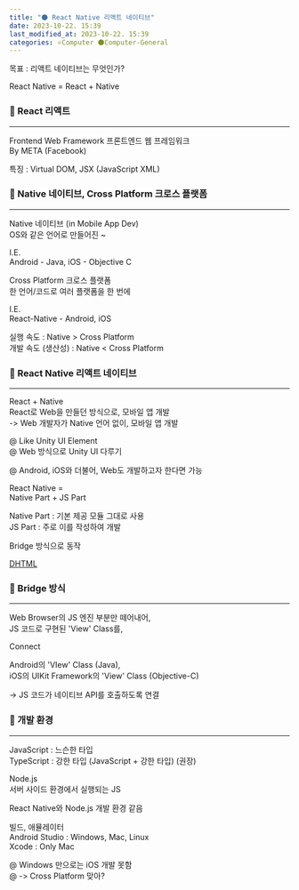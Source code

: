 ```yaml
---
title: "🌑 React Native 리액트 네이티브"
date: 2023-10-22. 15:39
last_modified_at: 2023-10-22. 15:39
categories: ⭐Computer 🌑Computer-General
---
```


목표 : 리액트 네이티브는 무엇인가?  

React Native = React + Native  

### 💫 React 리액트

---

Frontend Web Framework 프론트엔드 웹 프레임워크  
By META (Facebook)  

특징 : Virtual DOM, JSX (JavaScript XML)  

### 💫 Native 네이티브, Cross Platform 크로스 플랫폼

---

Native 네이티브 (in Mobile App Dev)  
OS와 같은 언어로 만들어진 ~  

I.E.  
Android - Java, iOS - Objective C  

Cross Platform 크로스 플랫폼  
한 언어/코드로 여러 플랫폼을 한 번에  

I.E.  
React-Native - Android, iOS  

실행 속도 : Native \> Cross Platform  
개발 속도 (생산성) : Native \< Cross Platform  

### 💫 React Native 리액트 네이티브

---

React + Native  
React로 Web을 만들던 방식으로, 모바일 앱 개발  
-> Web 개발자가 Native 언어 없이, 모바일 앱 개발  

@ Like Unity UI Element  
@ Web 방식으로 Unity UI 다루기  

@ Android, iOS와 더불어, Web도 개발하고자 한다면 가능  

React Native =  
Native Part + JS Part  

Native Part : 기본 제공 모듈 그대로 사용  
JS Part : 주로 이를 작성하여 개발  

Bridge 방식으로 동작  

[DHTML](https://mascari4615.github.io/posts/DOM/)  

### 💫 Bridge 방식

---

Web Browser의 JS 엔진 부분만 떼어내어,  
JS 코드로 구현된 'View' Class를,  

Connect  

Android의 'VIew' Class (Java),  
iOS의 UIKit Framework의 'View' Class (Objective-C)  

-> JS 코드가 네이티브 API를 호출하도록 연결  

### 💫 개발 환경

---

JavaScript : 느슨한 타입  
TypeScript : 강한 타입 (JavaScript + 강한 타입) (권장)  

Node.js  
서버 사이드 환경에서 실행되는 JS  

React Native와 Node.js 개발 환경 같음  

빌드, 애뮬레이터  
Android Studio : Windows, Mac, Linux  
Xcode : Only Mac  

@ Windows 만으로는 iOS 개발 못함  
@ -> Cross Platform 맞아?  

